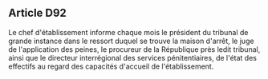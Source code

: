 Article D92
----
Le chef d'établissement informe chaque mois le président du tribunal de grande
instance dans le ressort duquel se trouve la maison d'arrêt, le juge de
l'application des peines, le procureur de la République près ledit tribunal,
ainsi que le directeur interrégional des services pénitentiaires, de l'état des
effectifs au regard des capacités d'accueil de l'établissement.
